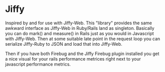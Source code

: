 Jiffy
=====

Inspired by and for use with Jiffy-Web. This "library" provides the same 
awkward interface as Jiffy-Web in Ruby/Rails land as singleton. Basically 
you can do mark() and measure() in Rails just as you would in Javascript
with Jiffy-Web. Then at some suitable late point in the request loop you 
can serialize Jiffy-Ruby to JSON and load that into Jiffy-Web. 

Then if you have both Firebug and the Jiffy Firebug plugin installed you
get a nice visual for your rails performance metrices right next to your
javascript performance metrics. 

